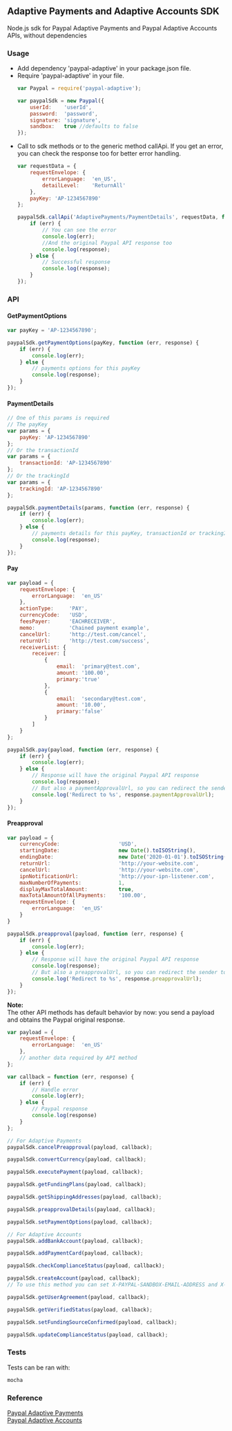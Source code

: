 ## Adaptive Payments and Adaptive Accounts SDK

Node.js sdk for Paypal Adaptive Payments and Paypal Adaptive Accounts APIs, without dependencies

### Usage
  * Add dependency 'paypal-adaptive' in your package.json file.
  * Require 'paypal-adaptive' in your file. 
    ```js
    var Paypal = require('paypal-adaptive');

    var paypalSdk = new Paypal({
	    userId:    'userId',
	    password:  'password',
	    signature: 'signature',
	    sandbox:   true //defaults to false
	});
    ```
  * Call to sdk methods or to the generic method callApi. If you get an error, you can check the response too for better error handling.
    ```js
    var requestData = {
        requestEnvelope: {
            errorLanguage:  'en_US',
            detailLevel:    'ReturnAll'
        },
        payKey: 'AP-1234567890'
    };

    paypalSdk.callApi('AdaptivePayments/PaymentDetails', requestData, function (err, response) {
        if (err) {
            // You can see the error
            console.log(err);
            //And the original Paypal API response too
            console.log(response);
        } else {
            // Successful response
            console.log(response);
        }
    });
    ```

### API
#### GetPaymentOptions 

```js
var payKey = 'AP-1234567890';

paypalSdk.getPaymentOptions(payKey, function (err, response) {
    if (err) {
        console.log(err);
    } else {
        // payments options for this payKey
        console.log(response);
    }
});
```

#### PaymentDetails
```js
// One of this params is required
// The payKey
var params = {
    payKey: 'AP-1234567890'
};
// Or the transactionId
var params = {
    transactionId: 'AP-1234567890'
};
// Or the trackingId
var params = {
    trackingId: 'AP-1234567890'
};

paypalSdk.paymentDetails(params, function (err, response) {
    if (err) {
        console.log(err);
    } else {
        // payments details for this payKey, transactionId or trackingId
        console.log(response);
    }
});
```

#### Pay
```js
var payload = {
    requestEnvelope: {
        errorLanguage:  'en_US'
    },
    actionType:     'PAY',
    currencyCode:   'USD',
    feesPayer:      'EACHRECEIVER',
    memo:           'Chained payment example',
    cancelUrl:      'http://test.com/cancel',
    returnUrl:      'http://test.com/success',
    receiverList: {
        receiver: [
            {
                email:  'primary@test.com',
                amount: '100.00',
                primary:'true'
            },
            {
                email:  'secondary@test.com',
                amount: '10.00',
                primary:'false'
            }
        ]
    }
};

paypalSdk.pay(payload, function (err, response) {
    if (err) {
        console.log(err);
    } else {
        // Response will have the original Paypal API response
        console.log(response);
        // But also a paymentApprovalUrl, so you can redirect the sender to checkout easily
        console.log('Redirect to %s', response.paymentApprovalUrl);
    }
});
```

#### Preapproval
```js
var payload = {
    currencyCode:                   'USD',
    startingDate:                   new Date().toISOString(),
    endingDate:                     new Date('2020-01-01').toISOString(),
    returnUrl:                      'http://your-website.com',
    cancelUrl:                      'http://your-website.com',
    ipnNotificationUrl:             'http://your-ipn-listener.com',
    maxNumberOfPayments:            1,
    displayMaxTotalAmount:          true,
    maxTotalAmountOfAllPayments:    '100.00',
    requestEnvelope: {
        errorLanguage:  'en_US'
    }
}

paypalSdk.preapproval(payload, function (err, response) {
    if (err) {
        console.log(err);
    } else {
        // Response will have the original Paypal API response
        console.log(response);
        // But also a preapprovalUrl, so you can redirect the sender to approve the payment easily
        console.log('Redirect to %s', response.preapprovalUrl);
    }
});
```

**Note:**  
The other API methods has default behavior by now: you send a payload and obtains the Paypal original response.

```js
var payload = {
    requestEnvelope: {
        errorLanguage:  'en_US'
    },
    // another data required by API method
};

var callback = function (err, response) {
    if (err) {
        // Handle error
        console.log(err);
    } else {
        // Paypal response
        console.log(response)
    }
};

// For Adaptive Payments
paypalSdk.cancelPreapproval(payload, callback);

paypalSdk.convertCurrency(payload, callback);

paypalSdk.executePayment(payload, callback);

paypalSdk.getFundingPlans(payload, callback);

paypalSdk.getShippingAddresses(payload, callback);

paypalSdk.preapprovalDetails(payload, callback);

paypalSdk.setPaymentOptions(payload, callback);

// For Adaptive Accounts
paypalSdk.addBankAccount(payload, callback);

paypalSdk.addPaymentCard(payload, callback);

paypalSdk.checkComplianceStatus(payload, callback);

paypalSdk.createAccount(payload, callback);
// To use this method you can set X-PAYPAL-SANDBOX-EMAIL-ADDRESS and X-PAYPAL-DEVICE-IPADDRESS headers passing 'sandboxEmailAddress' and 'deviceIpAddress' properties on config

paypalSdk.getUserAgreement(payload, callback);

paypalSdk.getVerifiedStatus(payload, callback);

paypalSdk.setFundingSourceConfirmed(payload, callback);

paypalSdk.updateComplianceStatus(payload, callback);
```

### Tests
  Tests can be ran with:

  ```sh
  mocha
  ```

### Reference
  <a href="https://developer.paypal.com/webapps/developer/docs/classic/api/#ap" target="_blank">Paypal Adaptive Payments</a>  
  <a href="https://developer.paypal.com/webapps/developer/docs/classic/api/#aa" target="_blank">Paypal Adaptive Accounts</a>
